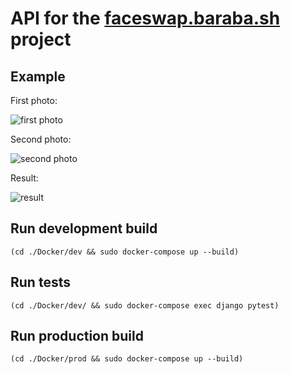 # API for the [faceswap.baraba.sh](https://faceswap.baraba.sh/) project

## Example

First photo:

![first photo](https://faceswap.baraba.sh/i/ExcitedlyScaryBombay.jpg)

Second photo:

![second photo](https://faceswap.baraba.sh/i/KnavishlyCruelTermite.jpg)

Result:

![result](https://faceswap.baraba.sh/i/WronglyLudicrousSomali.jpg)

## Run development build

```
(cd ./Docker/dev && sudo docker-compose up --build)
```

## Run tests

```
(cd ./Docker/dev/ && sudo docker-compose exec django pytest)
```

## Run production build

```
(cd ./Docker/prod && sudo docker-compose up --build)
```
